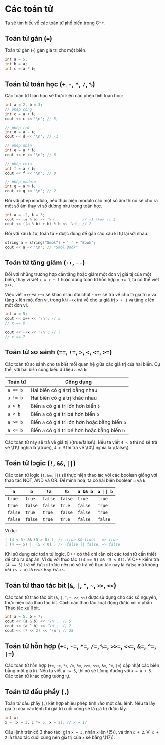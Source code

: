 # Các toán tử

Ta sẽ tìm hiểu về các toán tử phổ biến trong C++.

## Toán tử gán (`=`)

Toán tử gán (`=`) gán giá trị cho một biến. 

```C++
int a = 5;
int b = a;
int c = a * b;
```

## Toán tử toán học (`+`, `-`, `*`, `/`, `%`)

Các toán tử toán học sẽ thực hiện các phép tính toán học:

```C++
int a = 2, b = 3;
// phép cộng
int c = a + b;
cout << c << '\n'; // 5;

// phép trừ
int d = a - b;
cout << d << '\n'; // -1

// phép nhân
int e = a * b;
cout << e << '\n'; // 6

// phép chia
int f = a / b;
cout << f << '\n'; // 0

// phép modulo
int g = a % b;
cout << g << '\n'; // 2
```

Đối với phép modulo, nếu thực hiện modulo cho một số âm thì nó sẽ cho ra một số âm thay vì số dương như trong toán học.

```C++
int a = -2, b = 3;
cout << (a % b) << '\n';           // -1 thay vì 2
cout << ((a % b) + b) % b << '\n'; // 2
```

Đối với xâu kí tự, toán tử `+` được dùng để gán các xâu kí tự lại với nhau.

```C++
string a = string("Smol") + ' ' + "Book";    
cout << a << '\n'; // "Smol Book"
```

## Toán tử tăng giảm (`++`, `--`)

Đối với những trường hợp cần tăng hoặc giảm một đơn vị giá trị của một biến, thay vì viết `x = x + 1` hoặc dùng toán tử hỗn hợp `x += 1`, ta có thể viết `x++`.

Việc viết `x++` và `++x` sẽ khác nhau đôi chút - `x++` sẽ trả về cho ta giá trị `x` và tăng `x` lên một đơn vị, trong khi `++x` trả về cho ta giá trị `x + 1` và tăng `x` lên một đơn vị.

```C++
int x = 5;
cout << x++ << '\n'; // 5
// x == 6

cout << ++x << '\n'; // 7
// x == 7
```

## Toán tử so sánh (`==`, `!=`, `>`, `<`, `<=`, `>=`)

Các toán tử so sánh cho ta biết mối quan hệ giữa các giá trị của hai biến. Cụ thể, với hai biến cùng kiểu dữ liệu `a` và `b`:

|Toán tử|Công dụng|
|---|---|
|`a == b`|Hai biến có giá trị bằng nhau|
|`a != b`|Hai biến có giá trị khác nhau|
|`a > b`|Biến `a` có giá trị lớn hơn biến `b`|
|`a < b`|Biến `a` có giá trị bé hơn biến `b`|
|`a >= b`|Biến `a` có giá trị lớn hơn hoặc bằng biến `b`|
|`a <= b`|Biến `a` có giá trị bé hơn hoặc bằng biến `b`|

Các toán tử này sẽ trả về giá trị \\(true/false\\). Nếu ta viết `4 < 5` thì nó sẽ trả về \\(1\\) nghĩa là \\(true\\), `4 > 5` thì trả về \\(0\\) nghĩa là \\(false\\).

## Toán tử logic (`!`, `&&`, `||`)

Các toán từ logic (`!`, `&&`, `||`) sẽ thực hiện thao tác với các boolean giống với thao tác [NOT](../basic/bit-manipulation.md#toán-tử-thao-tác-not-neg), [AND](../basic/bit-manipulation.md#toán-tử-thao-tác-and-land) và [OR](../basic/bit-manipulation.md#toán-tử-thao-tác-or-lor). Để minh hoạ, ta có hai biến boolean `a` và `b`.

|`a`|`b`|`!a`|`!b`|`a && b`|`a \|\| b`|
|---|---|---|---|---|---|
|`true`|`true`|`false`|`false`|`true`|`true`|
|`true`|`false`|`false`|`true`|`false`|`true`|
|`false`|`true`|`true`|`false`|`false`|`true`|
|`false`|`false`|`true`|`true`|`false`|`false`|

Ví dụ:

```C++
( (4 < 5) && (5 > 0) )  // (true && true)   => true
( (4 == 5) || (5 < 0) ) // (false || false) => false
```

Khi sử dụng các toán tử logic, C++ có thể chỉ cần xét các toán tử cần thiết để cho ra đáp án. Ví dụ với thao tác `((4 == 5) && (5 < 0))`. Vì C++ kiểm tra `(4 == 5)` trả về `false` trước nên nó sẽ trả về thao tác này là `false` mà không xét `(5 < 0)` là `true` hay `false`.

## Toán tử thao tác bit (`&`, `|`, `^`, `~`, `>>`, `<<`)

Các toán tử thao tác bit (`&`, `|`, `^`, `~`, `>>`, `<<`) được sử dụng cho các số nguyên, thực hiện các thao tác bit. Cách các thao tác hoạt động được nói ở phần [Thao tác xử lí bit](../basic/bit-manipulation.md).

```C++
int a = 5, b = 7;
cout << (a & b) << '\n';  // 5
cout << (a ^ b) << '\n';  // 2
cout << (7 << 2) << '\n'; // 28
```

## Toán tử hỗn hợp (`+=`, `-=`, `*=`, `/=`, `%=`, `>>=`, `<<=`, `&=`, `^=`, `|=`)

Các toán tử hỗn hợp (`+=`, `-=`, `*=`, `/=`, `%=`, `>>=`, `<<=`, `&=`, `^=`, `|=`) cập nhật các biến bằng một giá trị. Nếu ta viết `a += 5`, thì nó sẽ tương đương với `a = a + 5`. Các toán tử khác cũng tương tự.

## Toán tử dấu phẩy (`,`)

Toán tử dấu phẩy (`,`) kết hợp nhiều phép tính vào một câu lệnh. Nếu ta lấy giá trị của câu lệnh thì giá trị cuối cùng sẽ là giá trị được lấy.

```C++
int x;
x = (x = 3, x *= 5, x + 2); // x = 17
```

Câu lệnh trên có 3 thao tác: gán `x = 3`, nhân `x` lên \\(5\\), vá tính `x + 2`. Vì `x + 2` là thao tác cuối cùng nên giá trị của `x` sẽ bằng \\(17\\). 